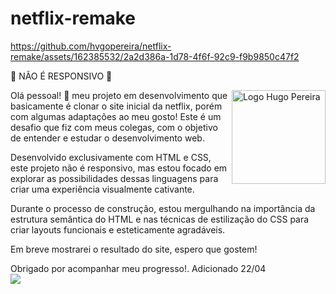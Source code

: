 # netflix-remake


https://github.com/hvgopereira/netflix-remake/assets/162385532/2a2d386a-1d78-4f6f-92c9-f9b9850c47f2

🔴 NÃO É RESPONSIVO 🔴

<img title="Logo Hugo Pereira" src="https://github.com/hvgopereira/netflix-remake/assets/162385532/1063be5e-a9fa-4aba-a6e5-ff5a99957761" min-width="150px" max-width="150px" width="150px" align="right" alt="Logo Hugo Pereira" > </img>

Olá pessoal! 👋 meu projeto em desenvolvimento que basicamente é clonar o site inicial da netflix, porém com algumas adaptações ao meu gosto! Este é um desafio que fiz com meus colegas, com o objetivo de entender e estudar o desenvolvimento web.

Desenvolvido exclusivamente com HTML e CSS, este projeto não é responsivo, mas estou focado em explorar as possibilidades dessas linguagens para criar uma experiência visualmente cativante.

Durante o processo de construção, estou mergulhando na importância da estrutura semântica do HTML e nas técnicas de estilização do CSS para criar layouts funcionais e esteticamente agradáveis.

Em breve mostrarei o resultado do site, espero que gostem!


<div>
  Obrigado por acompanhar meu progresso!.
  <span align="right">                          Adicionado 22/04</span>
</div>


<section>
  <img src="https://github.com/hvgopereira/netflix-remake/assets/162385532/d3ab375d-2ea4-434c-81e6-b724ba794f7a"> </img>
</section>
